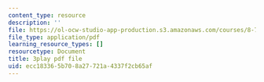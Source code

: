 ```yaml
---
content_type: resource
description: ''
file: https://ol-ocw-studio-app-production.s3.amazonaws.com/courses/8-701-introduction-to-nuclear-and-particle-physics-fall-2020/ecc183365b708a27721a4337f2cb65af_fsvkE3cR1Aw.pdf
file_type: application/pdf
learning_resource_types: []
resourcetype: Document
title: 3play pdf file
uid: ecc18336-5b70-8a27-721a-4337f2cb65af
---
```

